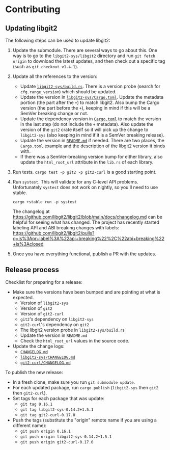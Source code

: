 # Contributing

## Updating libgit2

The following steps can be used to update libgit2:

1. Update the submodule.
   There are several ways to go about this.
   One way is to go to the `libgit2-sys/libgit2` directory and run `git fetch origin` to download the latest updates, and then check out a specific tag (such as `git checkout v1.4.1`).
2. Update all the references to the version:
    * Update [`libgit2-sys/build.rs`](https://github.com/rust-lang/git2-rs/blob/master/libgit2-sys/build.rs).
      There is a version probe (search for `cfg.range_version`) which should be updated.
    * Update the version in
      [`libgit2-sys/Cargo.toml`](https://github.com/rust-lang/git2-rs/blob/master/libgit2-sys/Cargo.toml).
      Update the metadata portion (the part after the `+`) to match libgit2.
      Also bump the Cargo version (the part before the `+`), keeping in mind
      if this will be a SemVer breaking change or not.
    * Update the dependency version in [`Cargo.toml`](https://github.com/rust-lang/git2-rs/blob/master/Cargo.toml) to match the version in the last step (do not include the `+` metadata).
      Also update the version of the `git2` crate itself so it will pick up the change to `libgit2-sys` (also keeping in mind if it is a SemVer breaking release).
    * Update the version in [`README.md`](https://github.com/rust-lang/git2-rs/blob/master/README.md) if needed.
      There are two places, the `Cargo.toml` example and the description of the libgit2 version it binds with.
    * If there was a SemVer-breaking version bump for either library, also update the `html_root_url` attribute in the `lib.rs` of each library.
3. Run tests.
   `cargo test -p git2 -p git2-curl` is a good starting point.
4. Run `systest`.
   This will validate for any C-level API problems.
   Unfortunately `systest` does not work on nightly, so you'll need to use stable.

   `cargo +stable run -p systest`

   The changelog at <https://github.com/libgit2/libgit2/blob/main/docs/changelog.md>
   can be helpful for seeing what has changed.
   The project has recently started labeling API and ABI breaking changes with labels:
   <https://github.com/libgit2/libgit2/pulls?q=is%3Apr+label%3A%22api+breaking%22%2C%22abi+breaking%22+is%3Aclosed>
4. Once you have everything functional, publish a PR with the updates.

## Release process

Checklist for preparing for a release:

- Make sure the versions have been bumped and are pointing at what is expected.
    - Version of `libgit2-sys`
    - Version of `git2`
    - Version of `git2-curl`
    - `git2`'s dependency on `libgit2-sys`
    - `git2-curl`'s dependency on `git2`
    - The libgit2 version probe in `libgit2-sys/build.rs`
    - Update the version in `README.md`
    - Check the `html_root_url` values in the source code.
- Update the change logs:
    - [`CHANGELOG.md`](https://github.com/rust-lang/git2-rs/blob/master/CHANGELOG.md)
    - [`libgit2-sys/CHANGELOG.md`](https://github.com/rust-lang/git2-rs/blob/master/libgit2-sys/CHANGELOG.md)
    - [`git2-curl/CHANGELOG.md`](https://github.com/rust-lang/git2-rs/blob/master/git2-curl/CHANGELOG.md)

To publish the new release:

- In a fresh clone, make sure you run `git submodule update`.
- For each updated package, run `cargo publish` (`libgit2-sys` then `git2` then `git2-curl`).
- Set tags for each package that was update:
    - `git tag 0.16.1`
    - `git tag libgit2-sys-0.14.2+1.5.1`
    - `git tag git2-curl-0.17.0`
- Push the tags (substitute the "origin" remote name if you are using a different name):
    - `git push origin 0.16.1`
    - `git push origin libgit2-sys-0.14.2+1.5.1`
    - `git push origin git2-curl-0.17.0`
